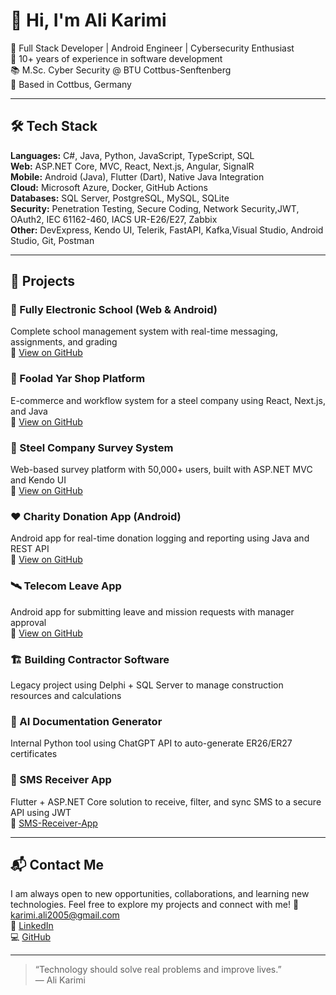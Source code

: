 # 👋 Hi, I'm Ali Karimi

🎯 Full Stack Developer | Android Engineer | Cybersecurity Enthusiast  
💼 10+ years of experience in software development  
📚 M.Sc. Cyber Security @ BTU Cottbus-Senftenberg  
📍 Based in Cottbus, Germany  

---

## 🛠️ Tech Stack

**Languages:** C#, Java, Python, JavaScript, TypeScript, SQL  
**Web:** ASP.NET Core, MVC, React, Next.js, Angular, SignalR  
**Mobile:** Android (Java), Flutter (Dart), Native Java Integration  
**Cloud:** Microsoft Azure, Docker, GitHub Actions  
**Databases:** SQL Server, PostgreSQL, MySQL, SQLite  
**Security:** Penetration Testing, Secure Coding, Network Security,JWT, OAuth2, IEC 61162-460, IACS UR-E26/E27, Zabbix  
**Other:** DevExpress, Kendo UI, Telerik, FastAPI, Kafka,Visual Studio, Android Studio, Git, Postman

---

## 🚀 Projects

### 🏫 Fully Electronic School (Web & Android)  
Complete school management system with real-time messaging, assignments, and grading  
🔗 [View on GitHub](https://github.com/karimiali2005)

### 🛒 Foolad Yar Shop Platform  
E-commerce and workflow system for a steel company using React, Next.js, and Java  
🔗 [View on GitHub](https://github.com/karimiali2005)

### 📝 Steel Company Survey System  
Web-based survey platform with 50,000+ users, built with ASP.NET MVC and Kendo UI  
🔗 [View on GitHub](https://github.com/karimiali2005)

### ❤️ Charity Donation App (Android)  
Android app for real-time donation logging and reporting using Java and REST API  
🔗 [View on GitHub](https://github.com/karimiali2005)

### 🛰️ Telecom Leave App  
Android app for submitting leave and mission requests with manager approval  
🔗 [View on GitHub](https://github.com/karimiali2005)

### 🏗️ Building Contractor Software  
Legacy project using Delphi + SQL Server to manage construction resources and calculations

### 📄 AI Documentation Generator  
Internal Python tool using ChatGPT API to auto-generate ER26/ER27 certificates  

### 📲 SMS Receiver App  
Flutter + ASP.NET Core solution to receive, filter, and sync SMS to a secure API using JWT  
🔗 [SMS-Receiver-App](https://github.com/karimiali2005/SMS-Receiver-App)



---

## 📬 Contact Me


I am always open to new opportunities, collaborations, and learning new technologies. Feel free to explore my projects and connect with me!
📧 karimi.ali2005@gmail.com  
🔗 [LinkedIn](https://www.linkedin.com/in/ali-karimi-b6802779/)  
💻 [GitHub](https://github.com/karimiali2005)

---

> “Technology should solve real problems and improve lives.”  
> — Ali Karimi


